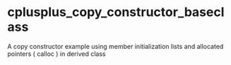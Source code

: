 # cplusplus_copy_constructor_baseclass
A copy constructor example using member initialization lists and allocated pointers ( calloc ) in derived class
